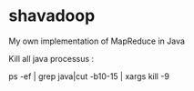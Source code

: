 shavadoop
=========

My own implementation of MapReduce in Java

Kill all java processus :

ps -ef | grep java|cut -b10-15 | xargs kill -9
